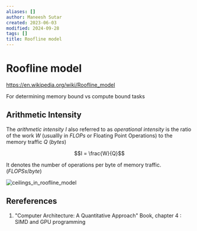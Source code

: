 ```yaml
---
aliases: []
author: Maneesh Sutar
created: 2023-06-03
modified: 2024-09-28
tags: []
title: Roofline model
---
```


# Roofline model

<https://en.wikipedia.org/wiki/Roofline_model>

For determining memory bound vs compute bound tasks

## Arithmetic Intensity

The *arithmetic intensity* $I$ also referred to as *operational intensity* is the ratio of the work $W$ (usuallly in $FLOPs$ or Floating Point Operations) to the memory traffic $Q$ ($bytes$)

$$I = \frac{W}{Q}$$

It denotes the number of operations per byte of memory traffic. $(FLOPSs / byte)$

![ceilings_in_roofline_model](Artifacts/ceilings_in_roofline_model.jpeg)

## Rereferences

1. "Computer Architecture: A Quantitative Approach" Book, chapter 4 : SIMD and GPU programming
